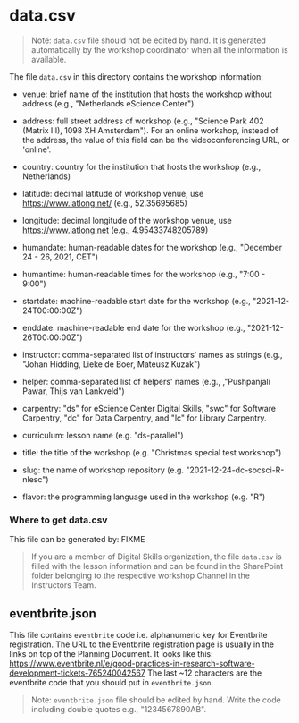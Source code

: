 # data.csv

> Note: `data.csv` file should not be edited by hand. It is generated automatically by
the workshop coordinator when all the information is available. 

The file `data.csv` in this directory contains the workshop information:

- venue: brief name of the institution that hosts the workshop without address
(e.g., "Netherlands eScience Center")

- address: full street address of workshop (e.g., "Science Park 402 (Matrix
  III), 1098 XH Amsterdam"). For an online workshop, instead of the address, the
  value of this field can be the videoconferencing URL, or 'online'.

- country: country for the institution that hosts the workshop (e.g.,
  Netherlands)

- latitude: decimal latitude of workshop venue, use https://www.latlong.net/
  (e.g., 52.35695685)

- longitude: decimal longitude of the workshop venue, use
  https://www.latlong.net (e.g., 4.95433748205789)

- humandate: human-readable dates for the workshop (e.g., "December 24 - 26,
  2021, CET")

- humantime: human-readable times for the workshop (e.g., "7:00 - 9:00")

- startdate: machine-readable start date for the workshop (e.g.,
  "2021-12-24T00:00:00Z")

- enddate: machine-readable end date for the workshop (e.g.,
  "2021-12-26T00:00:00Z")

- instructor: comma-separated list of instructors' names as strings (e.g.,
  "Johan Hidding, Lieke de Boer, Mateusz Kuzak")

- helper: comma-separated list of helpers' names (e.g., ,"Pushpanjali Pawar,
  Thijs van Lankveld")

- carpentry: "ds" for eScience Center Digital Skills, "swc" for Software
  Carpentry, "dc" for Data Carpentry, and "lc" for Library Carpentry.

- curriculum: lesson name (e.g. "ds-parallel")

- title: the title of the workshop (e.g. "Christmas special test workshop")

- slug: the name of workshop repository (e.g. "2021-12-24-dc-socsci-R-nlesc")

- flavor: the programming language used in the workshop (e.g. "R")

### Where to get data.csv

This file can be generated by: FIXME

<!-- TODO add instructions on how to generate the file -->

> If you are a member of Digital Skills organization, the file `data.csv` is
filled with the lesson information and can be found in the SharePoint folder belonging to the respective workshop Channel in the Instructors Team.

## eventbrite.json

This file contains `eventbrite` code i.e. alphanumeric key for Eventbrite registration. The URL to the Eventbrite registration page is usually in the links on top of the Planning Document. It looks like this: https://www.eventbrite.nl/e/good-practices-in-research-software-development-tickets-765240042567 The last ~12 characters are the eventbrite code that you should put in `eventbrite.json`.

> Note: `eventbrite.json` file should be edited by hand. Write the code
> including double quotes e.g., "1234567890AB".
